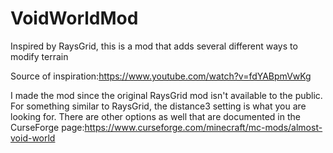 # VoidWorldMod
Inspired by RaysGrid, this is a mod that adds several different ways to modify terrain

Source of inspiration:https://www.youtube.com/watch?v=fdYABpmVwKg

I made the mod since the original RaysGrid mod isn't available to the public.
For something similar to RaysGrid, the distance3 setting is what you are looking for.
There are other options as well that are documented in the CurseForge page:https://www.curseforge.com/minecraft/mc-mods/almost-void-world


